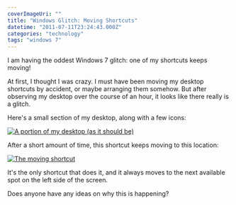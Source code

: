```yaml
---
coverImageUri: ""
title: "Windows Glitch: Moving Shortcuts"
datetime: "2011-07-11T23:24:43.000Z"
categories: "technology"
tags: "windows 7"
---
```


I am having the oddest Windows 7 glitch: one of my shortcuts keeps moving!

At first, I thought I was crazy. I must have been moving my desktop shortcuts by accident, or maybe arranging them somehow. But after observing my desktop over the course of an hour, it looks like there really is a glitch.

Here's a small section of my desktop, along with a few icons:

[![](http://assets.brandonmartinez.com/brandonmartinez/2011/07/win-correct.png "A portion of my desktop (as it should be)")](http://assets.brandonmartinez.com/brandonmartinez/2011/07/win-correct.png)

After a short amount of time, this shortcut keeps moving to this location:

[![](http://assets.brandonmartinez.com/brandonmartinez/2011/07/win-wtf.png "The moving shortcut")](http://assets.brandonmartinez.com/brandonmartinez/2011/07/win-wtf.png)

It's the only shortcut that does it, and it always moves to the next available spot on the left side of the screen.

Does anyone have any ideas on why this is happening?
